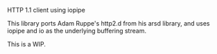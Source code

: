 HTTP 1.1 client using iopipe

This library ports Adam Ruppe's http2.d from his arsd library, and uses iopipe and io as the underlying buffering stream.

This is a WIP.
